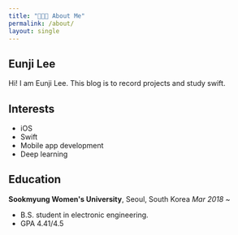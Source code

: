 ```yaml
---
title: "👩🏻‍💻 About Me"
permalink: /about/
layout: single
---
```


## Eunji Lee

Hi! I am Eunji Lee. This blog is to record projects and study swift.

## Interests
* iOS
* Swift
* Mobile app development
* Deep learning

## Education
**Sookmyung Women's University**, Seoul, South Korea
*Mar 2018 ~*
* B.S. student in electronic engineering.
* GPA 4.41/4.5

